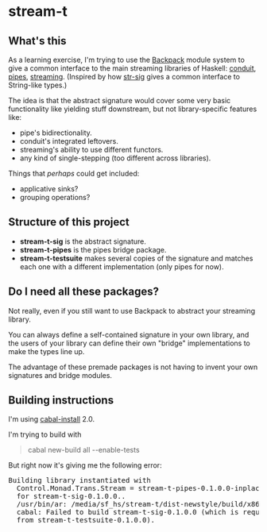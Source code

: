 # stream-t

## What's this

As a learning exercise, I'm trying to use the
[Backpack](https://github.com/ezyang/ghc-proposals/blob/backpack/proposals/0000-backpack.rst)
module system to give a common interface to the main streaming libraries of
Haskell: [conduit](http://hackage.haskell.org/package/conduit), [pipes](http://hackage.haskell.org/package/pipes), [streaming](http://hackage.haskell.org/package/streaming). (Inspired by how
[str-sig](http://next.hackage.haskell.org:8080/package/str-sig) gives a common
interface to String-like types.)

The idea is that the abstract signature would cover some very basic
functionality like yielding stuff downstream, but not library-specific features
like:

- pipe's bidirectionality.
- conduit's integrated leftovers.
- streaming's ability to use different functors.
- any kind of single-stepping (too different across libraries).

Things that *perhaps* could get included:

- applicative sinks?
- grouping operations?

## Structure of this project 

- **stream-t-sig** is the abstract signature.
- **stream-t-pipes** is the pipes bridge package.
- **stream-t-testsuite** makes several copies of the signature and matches each
  one with a different implementation (only pipes for now). 

## Do I need all these packages?

Not really, even if you still want to use Backpack to abstract your streaming
library.

You can always define a self-contained signature in your own library, and the
users of your library can define their own "bridge" implementations to make the
types line up.

The advantage of these premade packages is not having to invent your own
signatures and bridge modules.

## Building instructions

I'm using [cabal-install](http://hackage.haskell.org/package/cabal-install) 2.0.

I'm trying to build with

> cabal new-build all --enable-tests

But right now it's giving me the following error:

<pre>
Building library instantiated with
  Control.Monad.Trans.Stream = stream-t-pipes-0.1.0.0-inplace:Control.Monad.Trans.Stream.Pipes
  for stream-t-sig-0.1.0.0..
  /usr/bin/ar: /media/sf_hs/stream-t/dist-newstyle/build/x86_64-linux/ghc-8.2.1/stream-t-sig-0.1.0.0/stream-t-sig-0.1.0.0-inplace+D90cCEuLMuMBL3FC6AfBOf/build/stream-t-sig-0.1.0.0-inplace+D90cCEuLMuMBL3FC6AfBOf/objs-6766/libHSstream-t-sig-0.1.0.0-inplace+D90cCEuLMuMBL3FC6AfBOf.a: Operation not permitted
  cabal: Failed to build stream-t-sig-0.1.0.0 (which is required by test:tests
  from stream-t-testsuite-0.1.0.0).
</pre>

